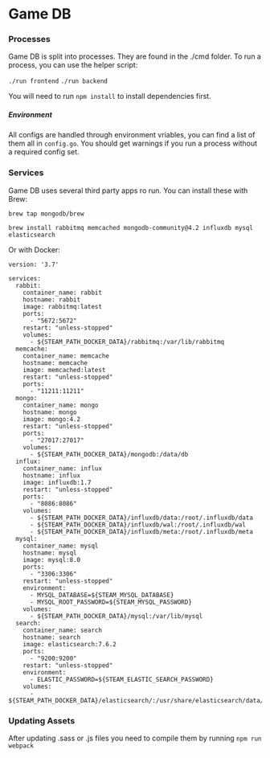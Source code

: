 # Game DB

### Processes

Game DB is split into processes. They are found in the ./cmd folder. To run a process, you can use the helper script:

`./run frontend` `./run backend`

You will need to run `npm install` to install dependencies first.

##### Environment

All configs are handled through environment vriables, you can find a list of them all in `config.go`.
You should get warnings if you run a process without a required config set.

### Services

Game DB uses several third party apps ro run. You can install these with Brew:

`brew tap mongodb/brew`

`brew install rabbitmq memcached mongodb-community@4.2 influxdb mysql elasticsearch` 

Or with Docker:

```
version: '3.7'

services:
  rabbit:
    container_name: rabbit
    hostname: rabbit
    image: rabbitmq:latest
    ports:
      - "5672:5672"
    restart: "unless-stopped"
    volumes:
      - ${STEAM_PATH_DOCKER_DATA}/rabbitmq:/var/lib/rabbitmq
  memcache:
    container_name: memcache
    hostname: memcache
    image: memcached:latest
    restart: "unless-stopped"
    ports:
      - "11211:11211"
  mongo:
    container_name: mongo
    hostname: mongo
    image: mongo:4.2
    restart: "unless-stopped"
    ports:
      - "27017:27017"
    volumes:
      - ${STEAM_PATH_DOCKER_DATA}/mongodb:/data/db
  influx:
    container_name: influx
    hostname: influx
    image: influxdb:1.7
    restart: "unless-stopped"
    ports:
      - "8086:8086"
    volumes:
      - ${STEAM_PATH_DOCKER_DATA}/influxdb/data:/root/.influxdb/data
      - ${STEAM_PATH_DOCKER_DATA}/influxdb/wal:/root/.influxdb/wal
      - ${STEAM_PATH_DOCKER_DATA}/influxdb/meta:/root/.influxdb/meta
  mysql:
    container_name: mysql
    hostname: mysql
    image: mysql:8.0
    ports:
      - "3306:3306"
    restart: "unless-stopped"
    environment:
      - MYSQL_DATABASE=${STEAM_MYSQL_DATABASE}
      - MYSQL_ROOT_PASSWORD=${STEAM_MYSQL_PASSWORD}
    volumes:
      - ${STEAM_PATH_DOCKER_DATA}/mysql:/var/lib/mysql
  search:
    container_name: search
    hostname: search
    image: elasticsearch:7.6.2
    ports:
      - "9200:9200"
    restart: "unless-stopped"
    environment:
      - ELASTIC_PASSWORD=${STEAM_ELASTIC_SEARCH_PASSWORD}
    volumes:
      - ${STEAM_PATH_DOCKER_DATA}/elasticsearch/:/usr/share/elasticsearch/data/
```

### Updating Assets

After updating .sass or .js files you need to compile them by running `npm run webpack`
